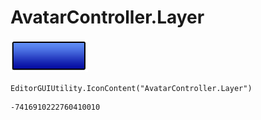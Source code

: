 # AvatarController.Layer
![](/img/AvatarController.Layer.png)

``` CSharp
EditorGUIUtility.IconContent("AvatarController.Layer")
```
```
-7416910222760410010
```
